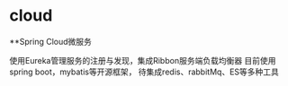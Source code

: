 # cloud
**Spring Cloud微服务

使用Eureka管理服务的注册与发现，集成Ribbon服务端负载均衡器
目前使用spring boot，mybatis等开源框架，
待集成redis、rabbitMq、ES等多种工具
